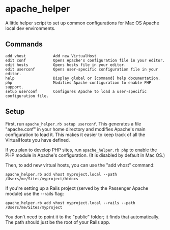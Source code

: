 # apache_helper
A little helper script to set up common configurations for Mac OS Apache local dev environments.

## Commands
	add vhost            Add new VirtualHost
	edit conf            Opens Apache's configuration file in your editor.
	edit hosts           Opens hosts file in your editor.
	edit userconf        Opens user-specific configuration file in your editor.
	help                 Display global or [command] help documentation.
	php                  Modifies Apache configuration to enable PHP support.
	setup userconf       Configures Apache to load a user-specific configuration file.

## Setup

First, run `apache_helper.rb setup userconf`. This generates a file "apache.conf" in your home directory and modifies Apache's main configuration to load it. This makes it easier to keep track of all the VirtualHosts you have defined.

If you plan to develop PHP sites, run `apache_helper.rb php` to enable the PHP module in Apache's configuration. (It is disabled by default in Mac OS.)

Then, to add new virtual hosts, you can use the "add vhost" command:

	apache_helper.rb add vhost myproject.local --path /Users/me/Sites/myproject/htdocs

If you're setting up a Rails project (served by the Passenger Apache module) use the --rails flag:

	apache_helper.rb add vhost myproject.local --rails --path /Users/me/Sites/myproject

You don't need to point it to the "public" folder; it finds that automatically. The path should just be the root of your Rails app.